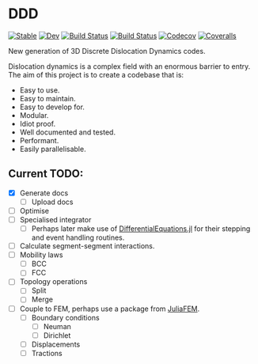# DDD

[![Stable](https://img.shields.io/badge/docs-stable-blue.svg)](https://dcelisgarza.github.io/DDD.jl/stable)
[![Dev](https://img.shields.io/badge/docs-dev-blue.svg)](https://dcelisgarza.github.io/DDD.jl/dev)
[![Build Status](https://travis-ci.com/dcelisgarza/DDD.jl.svg?branch=master)](https://travis-ci.com/dcelisgarza/DDD.jl)
[![Build Status](https://ci.appveyor.com/api/projects/status/github/dcelisgarza/DDD.jl?svg=true)](https://ci.appveyor.com/project/dcelisgarza/DDD-jl)
[![Codecov](https://codecov.io/gh/dcelisgarza/DDD.jl/branch/master/graph/badge.svg)](https://codecov.io/gh/dcelisgarza/DDD.jl)
[![Coveralls](https://coveralls.io/repos/github/dcelisgarza/DDD.jl/badge.svg?branch=master)](https://coveralls.io/github/dcelisgarza/DDD.jl?branch=master)

New generation of 3D Discrete Dislocation Dynamics codes.

Dislocation dynamics is a complex field with an enormous barrier to entry. The aim of this project is to create a codebase that is:

- Easy to use.
- Easy to maintain.
- Easy to develop for.
- Modular.
- Idiot proof.
- Well documented and tested.
- Performant.
- Easily parallelisable.

## Current TODO:
- [x] Generate docs
  - [ ] Upload docs
- [ ] Optimise
- [ ] Specialised integrator
  - [ ] Perhaps later make use of [DifferentialEquations.jl](https://github.com/SciML/DifferentialEquations.jl) for their stepping and event handling routines.
- [ ] Calculate segment-segment interactions.
- [ ] Mobility laws
  - [ ] BCC
  - [ ] FCC
- [ ] Topology operations
  - [ ] Split
  - [ ] Merge
- [ ] Couple to FEM, perhaps use a package from [JuliaFEM](http://www.juliafem.org/).
  - [ ] Boundary conditions
    - [ ] Neuman
    - [ ] Dirichlet
  - [ ] Displacements
  - [ ] Tractions
